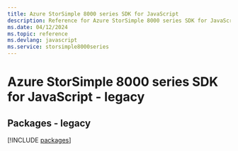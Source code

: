 ```yaml
---
title: Azure StorSimple 8000 series SDK for JavaScript
description: Reference for Azure StorSimple 8000 series SDK for JavaScript
ms.date: 04/12/2024
ms.topic: reference
ms.devlang: javascript
ms.service: storsimple8000series
---
```

# Azure StorSimple 8000 series SDK for JavaScript - legacy
## Packages - legacy
[!INCLUDE [packages](storsimple-8000-series-index.md)]